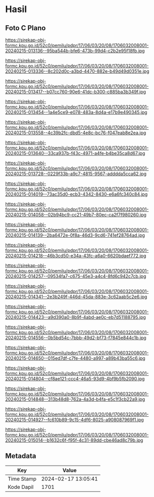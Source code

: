 # Hasil

## Foto C Plano

https://sirekap-obj-formc.kpu.go.id/52c0/pemilu/pdpr/17/06/03/20/08/1706032008001-20240215-013136--95ba544b-bfe6-473b-99d4-c2b2e95f18fb.jpg

https://sirekap-obj-formc.kpu.go.id/52c0/pemilu/pdpr/17/06/03/20/08/1706032008001-20240215-013336--8c202d0c-a3bd-4470-882e-b49d49d0351e.jpg

https://sirekap-obj-formc.kpu.go.id/52c0/pemilu/pdpr/17/06/03/20/08/1706032008001-20240215-013417--b07cc760-90e6-41dc-b300-c885ba3b349f.jpg

https://sirekap-obj-formc.kpu.go.id/52c0/pemilu/pdpr/17/06/03/20/08/1706032008001-20240215-013454--1a4e5ce9-e078-483a-8d4a-e17b9e490345.jpg

https://sirekap-obj-formc.kpu.go.id/52c0/pemilu/pdpr/17/06/03/20/08/1706032008001-20240215-013558--4c39b2fc-dbd5-4e8c-bc76-f047eab8e2ea.jpg

https://sirekap-obj-formc.kpu.go.id/52c0/pemilu/pdpr/17/06/03/20/08/1706032008001-20240215-013640--33ca937b-f43c-4971-a4fe-b4be35ca8d67.jpg

https://sirekap-obj-formc.kpu.go.id/52c0/pemilu/pdpr/17/06/03/20/08/1706032008001-20240215-013728--0229f33b-a9c7-4815-9567-adddda5cca62.jpg

https://sirekap-obj-formc.kpu.go.id/52c0/pemilu/pdpr/17/06/03/20/08/1706032008001-20240215-014019--73ac35d0-ecb3-4342-8430-e6a6fc340c84.jpg

https://sirekap-obj-formc.kpu.go.id/52c0/pemilu/pdpr/17/06/03/20/08/1706032008001-20240215-014058--02b94bc9-cc21-49b7-80ec-ca2f7f980260.jpg

https://sirekap-obj-formc.kpu.go.id/52c0/pemilu/pdpr/17/06/03/20/08/1706032008001-20240215-014139--2ba6472e-0f8a-46d3-9cd6-741ef28764ad.jpg

https://sirekap-obj-formc.kpu.go.id/52c0/pemilu/pdpr/17/06/03/20/08/1706032008001-20240215-014218--46b3cd50-e34a-43fc-a6a0-6620bdaef772.jpg

https://sirekap-obj-formc.kpu.go.id/52c0/pemilu/pdpr/17/06/03/20/08/1706032008001-20240215-014257--09534fa7-c675-45e3-a4c4-8fd6c942c7cb.jpg

https://sirekap-obj-formc.kpu.go.id/52c0/pemilu/pdpr/17/06/03/20/08/1706032008001-20240215-014341--2e3b249f-446d-45da-883e-3c62aab5c2e6.jpg

https://sirekap-obj-formc.kpu.go.id/52c0/pemilu/pdpr/17/06/03/20/08/1706032008001-20240215-014423--a9d390a0-8b9f-4abd-ae0c-eb7d51188795.jpg

https://sirekap-obj-formc.kpu.go.id/52c0/pemilu/pdpr/17/06/03/20/08/1706032008001-20240215-014556--0b5bd54c-7bbb-49d2-bf73-f7845e844c1b.jpg

https://sirekap-obj-formc.kpu.go.id/52c0/pemilu/pdpr/17/06/03/20/08/1706032008001-20240215-014650--015ed7df-c7fe-4480-a997-a89b43ba55c6.jpg

https://sirekap-obj-formc.kpu.go.id/52c0/pemilu/pdpr/17/06/03/20/08/1706032008001-20240215-014804--cf8ae121-ccc4-46a5-93d9-4bf9b5fb2090.jpg

https://sirekap-obj-formc.kpu.go.id/52c0/pemilu/pdpr/17/06/03/20/08/1706032008001-20240215-014848--313b48d8-762a-4a3d-b4fa-e5c1f3cb22a9.jpg

https://sirekap-obj-formc.kpu.go.id/52c0/pemilu/pdpr/17/06/03/20/08/1706032008001-20240215-014927--fc610b89-9c15-4df6-8025-a908087969f1.jpg

https://sirekap-obj-formc.kpu.go.id/52c0/pemilu/pdpr/17/06/03/20/08/1706032008001-20240215-015014--b1632c6f-f95f-4c31-89dd-cbe46ad8c79b.jpg


## Metadata

| Key        | Value               |
| ---------- | ------------------- |
| Time Stamp | 2024-02-17 13:05:41 |
| Kode Dapil | 1701                |



